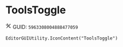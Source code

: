 # ToolsToggle
![](/img/ToolsToggle.png)
GUID: `5963308004888477059`
```
EditorGUIUtility.IconContent("ToolsToggle")
```
